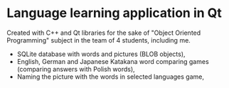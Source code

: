 # Language learning application in Qt

Created with C++ and Qt libraries for the sake of "Object Oriented Programming" subject in the team of 4 students, including me.

- SQLite database with words and pictures (BLOB objects),
- English, German and Japanese Katakana word comparing games (comparing answers with Polish words),
- Naming the picture with the words in selected languages game,
